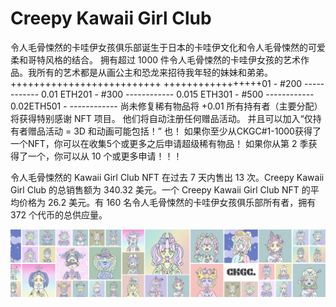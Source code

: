 # Creepy Kawaii Girl Club

令人毛骨悚然的卡哇伊女孩俱乐部诞生于日本的卡哇伊文化和令人毛骨悚然的可爱柔和哥特风格的结合。 拥有超过 1000 件令人毛骨悚然的卡哇伊女孩的艺术作品。我所有的艺术都是从画公主和恐龙来招待我年轻的妹妹和弟弟。++++++++++++++++++++++++++ +++++++++++++++++01 - #200 ------------ 0.01 ETH201 - #300 ------------ 0.015 ETH301 - #500 ------------ 0.02ETH501 - ------------ 尚未修复稀有物品将 +0.01 所有持有者（主要分配）将获得特别感谢 NFT 项目。 他们将自动注册任何赠品活动。 并且可以加入“仅持有者赠品活动 = 3D 和动画可能包括！” 也！ 如果你至少从CKGC#1-1000获得了一个NFT，你可以在收集5个或更多之后申请超级稀有物品！ 如果你从第 2 季获得了一个，你可以从 10 个或更多申请！！！

令人毛骨悚然的 Kawaii Girl Club NFT 在过去 7 天内售出 13 次。Creepy Kawaii Girl Club 的总销售额为 340.32 美元。一个 Creepy Kawaii Girl Club NFT 的平均价格为 26.2 美元。有 160 名令人毛骨悚然的卡哇伊女孩俱乐部所有者，拥有 372 个代币的总供应量。

![NFT ](unnamed.png)


